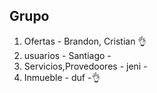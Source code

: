 ## Grupo

1. Ofertas - Brandon, Cristian 👌
2. usuarios - Santiago -
3. Servicios,Provedoores - jeni -
4. Inmueble - duf -👌
